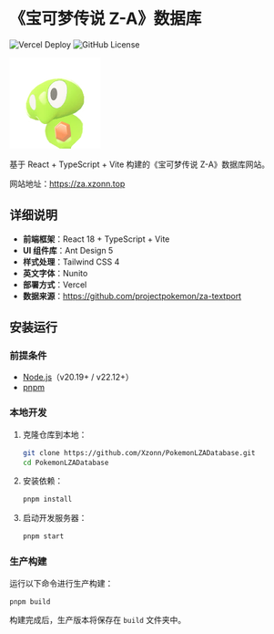 # 《宝可梦传说 Z-A》数据库

![Vercel Deploy](https://deploy-badge.vercel.app/vercel/pokemon-lza-database) ![GitHub License](https://img.shields.io/github/license/Xzonn/PokemonLZADatabase)

![图标](./public/favicon.png)

基于 React + TypeScript + Vite 构建的《宝可梦传说 Z-A》数据库网站。

网站地址：<https://za.xzonn.top>

## 详细说明

- **前端框架**：React 18 + TypeScript + Vite
- **UI 组件库**：Ant Design 5
- **样式处理**：Tailwind CSS 4
- **英文字体**：Nunito
- **部署方式**：Vercel
- **数据来源**：<https://github.com/projectpokemon/za-textport>

## 安装运行

### 前提条件

- [Node.js](https://nodejs.org/)（v20.19+ / v22.12+）
- [pnpm](https://pnpm.io/)

### 本地开发

1. 克隆仓库到本地：

   ```bash
   git clone https://github.com/Xzonn/PokemonLZADatabase.git
   cd PokemonLZADatabase
   ```

2. 安装依赖：

   ```bash
   pnpm install
   ```

3. 启动开发服务器：

   ```bash
   pnpm start
   ```

### 生产构建

运行以下命令进行生产构建：

```bash
pnpm build
```

构建完成后，生产版本将保存在 `build` 文件夹中。
